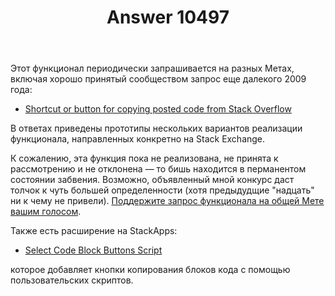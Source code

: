 ﻿---
title: "Answer 10497"
se.owner.user_id: 337980
se.owner.display_name: "Anton Menshov"
se.owner.link: "https://ru.meta.stackoverflow.com/users/337980/anton-menshov"
se.answer_id: 10497
se.question_id: 10496
se.post_type: answer
se.is_accepted: True
---
<p>Этот функционал периодически запрашивается на разных Метах, включая хорошо принятый сообществом запрос еще далекого 2009 года:</p>

<ul>
<li><a href="https://meta.stackexchange.com/q/32625/383809">Shortcut or button for copying posted code from Stack Overflow</a></li>
</ul>

<p>В ответах приведены прототипы нескольких вариантов реализации функционала, направленных конкретно на Stack Exchange.</p>

<p>К сожалению, эта функция пока не реализована, не принята к рассмотрению и не отклонена — то бишь находится в перманентом состоянии забвения. Возможно, объявленный мной конкурс даст толчок к чуть большей определенности (хотя предыдудщие "надцать" ни к чему не привели). <a href="https://meta.stackexchange.com/q/32625/383809">Поддержите запрос функционала на общей Мете вашим голосом</a>.</p>

<p>Также есть расширение на StackApps:</p>

<ul>
<li><a href="https://stackapps.com/q/2553/61023">Select Code Block Buttons Script</a></li>
</ul>

<p>которое добавляет кнопки копирования блоков кода с помощью пользовательских скриптов.</p>
